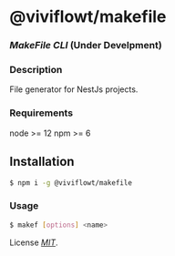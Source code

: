 # @viviflowt/makefile

### _MakeFile CLI_ (Under Develpment)

### Description

File generator for NestJs projects.

### Requirements

node >= 12
npm >= 6

## Installation

```bash
$ npm i -g @viviflowt/makefile
```

### Usage

```bash
$ makef [options] <name>
```

License _[MIT](https://opensource.org/licenses/MIT)_.
